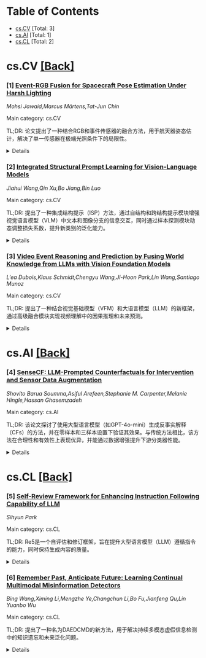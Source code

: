<div id=toc></div>

# Table of Contents

- [cs.CV](#cs.CV) [Total: 3]
- [cs.AI](#cs.AI) [Total: 1]
- [cs.CL](#cs.CL) [Total: 2]


<div id='cs.CV'></div>

# cs.CV [[Back]](#toc)

### [1] [Event-RGB Fusion for Spacecraft Pose Estimation Under Harsh Lighting](https://arxiv.org/abs/2507.05698)
*Mohsi Jawaid,Marcus Märtens,Tat-Jun Chin*

Main category: cs.CV

TL;DR: 论文提出了一种结合RGB和事件传感器的融合方法，用于航天器姿态估计，解决了单一传感器在极端光照条件下的局限性。


<details>
  <summary>Details</summary>
Motivation: 航天器姿态估计对自主空间操作至关重要，但传统RGB传感器在极端光照条件下表现不佳，而事件传感器虽动态范围高，但空间分辨率低且信号噪声比差。

Method: 采用光束分束棱镜实现光学和时间对齐，开发了基于RANSAC的融合技术，结合RGB和事件传感器的优势，并利用dropout不确定性估计检测极端条件。

Result: 在实验室多种挑战性光照条件下收集的数据集上验证了方法的有效性，证明了事件-RGB融合的优越性。

Conclusion: 事件-RGB融合方法有效提升了航天器姿态估计的鲁棒性，支持事件传感器在该领域的应用，并公开数据集以促进社区研究。

Abstract: Spacecraft pose estimation is crucial for autonomous in-space operations,
such as rendezvous, docking and on-orbit servicing. Vision-based pose
estimation methods, which typically employ RGB imaging sensors, is a compelling
solution for spacecraft pose estimation, but are challenged by harsh lighting
conditions, which produce imaging artifacts such as glare, over-exposure,
blooming and lens flare. Due to their much higher dynamic range, neuromorphic
or event sensors are more resilient to extreme lighting conditions. However,
event sensors generally have lower spatial resolution and suffer from reduced
signal-to-noise ratio during periods of low relative motion. This work
addresses these individual sensor limitations by introducing a sensor fusion
approach combining RGB and event sensors. A beam-splitter prism was employed to
achieve precise optical and temporal alignment. Then, a RANSAC-based technique
was developed to fuse the information from the RGB and event channels to
achieve pose estimation that leveraged the strengths of the two modalities. The
pipeline was complemented by dropout uncertainty estimation to detect extreme
conditions that affect either channel. To benchmark the performance of the
proposed event-RGB fusion method, we collected a comprehensive real dataset of
RGB and event data for satellite pose estimation in a laboratory setting under
a variety of challenging illumination conditions. Encouraging results on the
dataset demonstrate the efficacy of our event-RGB fusion approach and further
supports the usage of event sensors for spacecraft pose estimation. To support
community research on this topic, our dataset will be released publicly.

</details>


### [2] [Integrated Structural Prompt Learning for Vision-Language Models](https://arxiv.org/abs/2507.05677)
*Jiahui Wang,Qin Xu,Bo Jiang,Bin Luo*

Main category: cs.CV

TL;DR: 提出了一种集成结构提示（ISP）方法，通过自结构和跨结构提示模块增强视觉语言模型（VLM）中文本和图像分支的信息交互，同时通过样本探测模块动态调整损失系数，提升新类别的泛化能力。


<details>
  <summary>Details</summary>
Motivation: 现有提示学习方法忽视了可学习提示与模态内外标记的结构关系，且难以平衡基类和新类的性能。

Method: 引入自结构和跨结构提示模块建模模态内外关系，并提出样本探测模块动态调整损失系数。

Result: 在基类到新类泛化、跨数据集评估和领域泛化三个任务中，ISP表现优于现有方法。

Conclusion: ISP通过结构关系和动态损失调整，显著提升了VLM的泛化能力和性能。

Abstract: Prompt learning methods have significantly extended the transferability of
pre-trained Vision-Language Models (VLMs) like CLIP for various downstream
tasks. These methods adopt handcraft templates or learnable vectors to provide
text or image instructions in fine-tuning VLMs. However, most existing works
ignore the structural relationships between learnable prompts and tokens within
and between modalities. Moreover, balancing the performance of base and new
classes remains a significant challenge. In this paper, we propose an
Integrated Structural Prompt (ISP) for VLMs to enhance the interaction of
information representations between the text and image branches. ISP introduces
self-structural and cross-structural prompt modules to model the structural
relationships between learnable prompts and frozen tokens within and across
modalities. This enables efficient information transfer while preserving
feature stability. Additionally, we propose a sample probing module that
dynamically adjusts loss coefficients based on sample difficulty, preventing
the mode from overfitting to simple samples and improving generalization
ability to new classes. Extensive experiments on three widely used settings:
base-to-new generalization, cross-dataset evaluation, and domain generalization
demonstrate that the proposed ISP achieves competitive performance against
state-of-the-art methods.

</details>


### [3] [Video Event Reasoning and Prediction by Fusing World Knowledge from LLMs with Vision Foundation Models](https://arxiv.org/abs/2507.05822)
*L'ea Dubois,Klaus Schmidt,Chengyu Wang,Ji-Hoon Park,Lin Wang,Santiago Munoz*

Main category: cs.CV

TL;DR: 提出了一种结合视觉基础模型（VFM）和大语言模型（LLM）的新框架，通过高级融合模块实现视频理解中的因果推理和未来预测。


<details>
  <summary>Details</summary>
Motivation: 现有视频理解模型缺乏常识性世界知识，难以完成高级认知任务。

Method: 采用两阶段训练策略：先在大规模视频-文本数据上进行对齐预训练，再通过指令微调提升推理和预测能力。

Result: 模型在多个挑战性基准测试中表现优异，并展现出零样本泛化能力。

Conclusion: 该研究推动了机器感知从简单识别向认知理解的进步，为更智能的AI系统铺平了道路。

Abstract: Current video understanding models excel at recognizing "what" is happening
but fall short in high-level cognitive tasks like causal reasoning and future
prediction, a limitation rooted in their lack of commonsense world knowledge.
To bridge this cognitive gap, we propose a novel framework that synergistically
fuses a powerful Vision Foundation Model (VFM) for deep visual perception with
a Large Language Model (LLM) serving as a knowledge-driven reasoning core. Our
key technical innovation is a sophisticated fusion module, inspired by the
Q-Former architecture, which distills complex spatiotemporal and object-centric
visual features into a concise, language-aligned representation. This enables
the LLM to effectively ground its inferential processes in direct visual
evidence. The model is trained via a two-stage strategy, beginning with
large-scale alignment pre-training on video-text data, followed by targeted
instruction fine-tuning on a curated dataset designed to elicit advanced
reasoning and prediction skills. Extensive experiments demonstrate that our
model achieves state-of-the-art performance on multiple challenging benchmarks.
Notably, it exhibits remarkable zero-shot generalization to unseen reasoning
tasks, and our in-depth ablation studies validate the critical contribution of
each architectural component. This work pushes the boundary of machine
perception from simple recognition towards genuine cognitive understanding,
paving the way for more intelligent and capable AI systems in robotics,
human-computer interaction, and beyond.

</details>


<div id='cs.AI'></div>

# cs.AI [[Back]](#toc)

### [4] [SenseCF: LLM-Prompted Counterfactuals for Intervention and Sensor Data Augmentation](https://arxiv.org/abs/2507.05541)
*Shovito Barua Soumma,Asiful Arefeen,Stephanie M. Carpenter,Melanie Hingle,Hassan Ghasemzadeh*

Main category: cs.AI

TL;DR: 该论文探讨了使用大型语言模型（如GPT-4o-mini）生成反事实解释（CFs）的方法，并在零样本和三样本设置下验证其效果。与传统方法相比，该方法在合理性和有效性上表现优异，并能通过数据增强提升下游分类器性能。


<details>
  <summary>Details</summary>
Motivation: 反事实解释（CFs）能为机器学习预测提供直观的干预建议和数据增强手段，但传统方法在生成CFs时存在局限性。本文旨在探索大型语言模型在生成高质量CFs方面的潜力。

Method: 使用GPT-4o-mini在零样本和三样本设置下生成CFs，并在两个数据集（AI-Readi压力预测数据集和心脏病检测公开数据集）上进行评估。

Result: 该方法在合理性（高达99%）和有效性（高达0.99）上优于传统方法（如DiCE、CFNOW和NICE），且通过数据增强使下游分类器准确率平均提升5%。

Conclusion: 基于提示的生成技术能显著提升临床和生理预测任务的可解释性和鲁棒性，展示了大型语言模型在生成CFs中的潜力。

Abstract: Counterfactual explanations (CFs) offer human-centric insights into machine
learning predictions by highlighting minimal changes required to alter an
outcome. Therefore, CFs can be used as (i) interventions for abnormality
prevention and (ii) augmented data for training robust models. In this work, we
explore large language models (LLMs), specifically GPT-4o-mini, for generating
CFs in a zero-shot and three-shot setting. We evaluate our approach on two
datasets: the AI-Readi flagship dataset for stress prediction and a public
dataset for heart disease detection. Compared to traditional methods such as
DiCE, CFNOW, and NICE, our few-shot LLM-based approach achieves high
plausibility (up to 99%), strong validity (up to 0.99), and competitive
sparsity. Moreover, using LLM-generated CFs as augmented samples improves
downstream classifier performance (an average accuracy gain of 5%), especially
in low-data regimes. This demonstrates the potential of prompt-based generative
techniques to enhance explainability and robustness in clinical and
physiological prediction tasks. Code base: github.com/anonymous/SenseCF.

</details>


<div id='cs.CL'></div>

# cs.CL [[Back]](#toc)

### [5] [Self-Review Framework for Enhancing Instruction Following Capability of LLM](https://arxiv.org/abs/2507.05598)
*Sihyun Park*

Main category: cs.CL

TL;DR: Re5是一个自评估和修订框架，旨在提升大型语言模型（LLM）遵循指令的能力，同时保持生成内容的质量。


<details>
  <summary>Details</summary>
Motivation: 现有方法在复杂指令遵循和成本效率上存在不足，Re5旨在解决这些问题。

Method: Re5通过提取任务和约束组件、结构评估和选择性修订，实现精确改进。

Result: 实验显示Re5在少量数据下表现接近GPT-4o-mini，且64.24%优于未修订响应。

Conclusion: Re5是一种高效且有效的方法，能以最小外部监督提升指令遵循能力。

Abstract: Various techniques have been proposed to improve large language models (LLMs)
adherence to formatting and instruction constraints. One of the most effective
approaches involves utilizing high-quality data generated by powerful models.
However, such models often fail to fully comply with complex instructions in a
single generation. To address this limitation, iterative revision methods have
been introduced. Nevertheless, as the number of data points and revision
iterations increases, the associated monetary costs grow significantly. As a
resource-efficient alternative, methods have been proposed that leverage
high-performance evaluation tools to compensate for the limited self-evaluation
capabilities of open-source LLMs. However, these approaches often lead to a
degradation in output quality due to excessive revision. To overcome these
challenges, we propose Re5, a self-evaluation and revision framework designed
to enhance instruction-following performance while preserving the quality of
the generated content. Re5 extracts task and constraint components from user
instructions, performs structural evaluations to prevent error accumulation,
and applies fine-grained constraint-specific content evaluations followed by
selective revisions. This process ensures precise and quality-preserving
improvements. The final high-quality outputs are used for alignment tuning,
enabling long-term alignment improvements through a data-centric iterative
refinement loop. Experimental results demonstrate that Re5 achieves
instruction-following performance comparable to models trained on data
generated by GPT-4o-mini, a high-performance model, even with a small amount of
data while maintaining response quality with a 64.24%-win rate over the
non-revised initial responses. These results validate Re5 as an efficient and
effective solution for enhancing instruction adherence with minimal external
supervision.

</details>


### [6] [Remember Past, Anticipate Future: Learning Continual Multimodal Misinformation Detectors](https://arxiv.org/abs/2507.05939)
*Bing Wang,Ximing Li,Mengzhe Ye,Changchun Li,Bo Fu,Jianfeng Qu,Lin Yuanbo Wu*

Main category: cs.CL

TL;DR: 提出了一种名为DAEDCMD的新方法，用于解决持续多模态虚假信息检测中的知识遗忘和未来泛化问题。


<details>
  <summary>Details</summary>
Motivation: 多模态虚假信息在社交媒体上广泛传播，现有基于离线数据的方法无法适应新事件，导致检测效果不佳。

Method: 通过基于Dirichlet过程的混合专家结构隔离事件特定参数，并学习连续时间动态模型以预测未来环境分布。

Result: DAEDCMD在实验中显著优于六种MMD基线和三种持续学习方法。

Conclusion: DAEDCMD有效解决了持续多模态虚假信息检测中的挑战，提升了检测性能。

Abstract: Nowadays, misinformation articles, especially multimodal ones, are widely
spread on social media platforms and cause serious negative effects. To control
their propagation, Multimodal Misinformation Detection (MMD) becomes an active
topic in the community to automatically identify misinformation. Previous MMD
methods focus on supervising detectors by collecting offline data. However, in
real-world scenarios, new events always continually emerge, making MMD models
trained on offline data consistently outdated and ineffective. To address this
issue, training MMD models under online data streams is an alternative,
inducing an emerging task named continual MMD. Unfortunately, it is hindered by
two major challenges. First, training on new data consistently decreases the
detection performance on past data, named past knowledge forgetting. Second,
the social environment constantly evolves over time, affecting the
generalization on future data. To alleviate these challenges, we propose to
remember past knowledge by isolating interference between event-specific
parameters with a Dirichlet process-based mixture-of-expert structure, and
anticipate future environmental distributions by learning a continuous-time
dynamics model. Accordingly, we induce a new continual MMD method DAEDCMD.
Extensive experiments demonstrate that DAEDCMD can consistently and
significantly outperform the compared methods, including six MMD baselines and
three continual learning methods.

</details>

